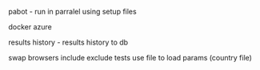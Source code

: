 pabot - run in parralel using setup files

docker
azure

results history - results history to db


swap browsers
include exclude tests
use file to load params (country file)


